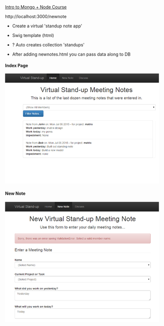 [Intro to Mongo + Node Course](http://www.pluralsight.com/courses/mongoose-for-nodejs-mongodb)

http://localhost:3000/newnote

- Create a virtual 'standup note app'
- Swig template (html)
- ? Auto creates collection 'standups'

- After adding newnotes.html you can pass data along to DB

#### Index Page
![Screenshot1](proj_images/notes_1.png)

#### New Note
![Screenshot2](proj_images/notes_2.png)
